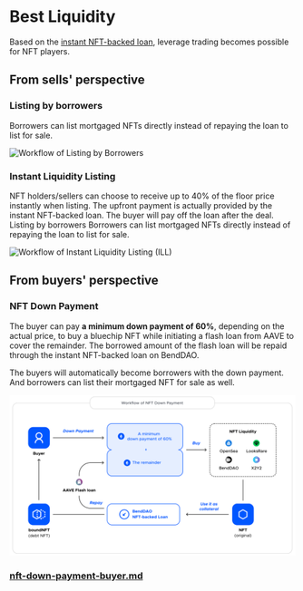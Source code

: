 # Best Liquidity

Based on the [instant NFT-backed loan](instant-lending-and-repayments.md), leverage trading becomes possible for NFT players.&#x20;

## From sells' perspective

### Listing by borrowers&#x20;

Borrowers can list mortgaged NFTs directly instead of repaying the loan to list for sale.&#x20;

![Workflow of Listing by Borrowers](https://lh3.googleusercontent.com/kJ5TwzB-be5in1rTPnRboqLz9YI-DewVGdbkgE2PfDZeUDuOX76pAWZJ6JXzKkzttP8BRKNy\_tGswJm4QgU9yb25QSfwwpKz7COSgPMzcFU\_FeBUC8E3\_2HPNaHAuhJ8GWVE9oe4-ZILa\_bVcjqfrw)

### Instant Liquidity Listing

NFT holders/sellers can choose to receive up to 40% of the floor price instantly when listing. The upfront payment is actually provided by the instant NFT-backed loan. The buyer will pay off the loan after the deal. Listing by borrowers Borrowers can list mortgaged NFTs directly instead of repaying the loan to list for sale.

![Workflow of Instant Liquidity Listing (ILL)](https://lh3.googleusercontent.com/pnZHqu5SapL\_7JfQwODl-V-WTJMBuuCGgUV6OiH9SHieFXX2UYnz9dPuSXyHNUG5xo\_SII98GgojAoKHffaHKP-jqBwQf9IqNdTvUixRaoKFrqHU6bWSnRT8i3O8YvwdUtejxTbfozw\_CYGgftiLRA)

## From buyers' perspective

### NFT Down Payment

The buyer can pay **a minimum down payment of 60%**, depending on the actual price, to buy a bluechip NFT while initiating a flash loan from AAVE to cover the remainder. The borrowed amount of the flash loan will be repaid through the instant NFT-backed loan on BendDAO.

The buyers will automatically become borrowers with the down payment. And borrowers can list their mortgaged NFT for sale as well.

![](<../.gitbook/assets/image (6).png>)

### [nft-down-payment-buyer.md](../marketplace/nft-down-payment-buyer.md "mention")
